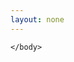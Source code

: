 ```yaml
---
layout: none
---
```

<html>
	<head>
		<link href="src/output.css" rel="stylesheet">
	</head>
	<body class="bg-cover bg-[url('/assets/images/home.jpg')]">

	</body>
</html>